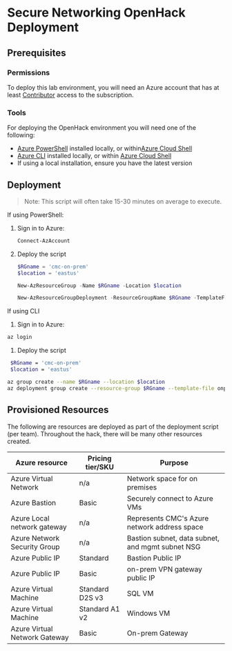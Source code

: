# Secure Networking OpenHack Deployment

## Prerequisites

### Permissions
To deploy this lab environment, you will need an Azure account that has at least [Contributor](https://docs.microsoft.com/azure/role-based-access-control/built-in-roles#contributor) access to the subscription.


### Tools

For deploying the OpenHack environment you will need one of the following:

- [Azure PowerShell](https://learn.microsoft.com/powershell/azure/install-az-ps?view=azps-8.3.0) installed locally, or within[Azure Cloud Shell](https://learn.microsoft.com/azure/cloud-shell/overview)
- [Azure CLI](https://learn.microsoft.com/cli/azure/install-azure-cli) installed locally, or within [Azure Cloud Shell](https://learn.microsoft.com/azure/cloud-shell/overview)
- If using a local installation, ensure you have the latest version


## Deployment

> Note: This script will often take 15-30 minutes on average to execute.  


If using PowerShell: 

1. Sign in to Azure:

    ```Powershell
    Connect-AzAccount
    ```
1. Deploy the script     

    ```Powershell    
    $RGname = 'cmc-on-prem'
    $location = 'eastus'

    New-AzResourceGroup -Name $RGname -Location $location

    New-AzResourceGroupDeployment -ResourceGroupName $RGname -TemplateFile onpremdeploy.json
    ```
If using CLI

1. Sign in to Azure:

```sh
az login
```

1. Deploy the script 

```sh
 $RGname = 'cmc-on-prem'
 $location = 'eastus'

az group create --name $RGname --location $location
az deployment group create --resource-group $RGname --template-file onpremdeploy.json            
```

## Provisioned Resources


The following are resources are deployed as part of the deployment script (per team). Throughout the hack, there will be many other resources created.

| Azure resource | Pricing tier/SKU | Purpose | 
| -------------- | ---------------- | ------- |
| Azure Virtual Network | n/a | Network space for on premises | 
| Azure Bastion | Basic | Securely connect to Azure VMs |  
| Azure Local network gateway | n/a | Represents CMC's Azure network address space | 
| Azure Network Security Group| n/a | Bastion subnet, data subnet, and mgmt subnet NSG |
| Azure Public IP | Standard | Bastion Public IP | 
| Azure Public IP | Basic | on-prem VPN gateway public IP | 
| Azure Virtual Machine | Standard D2S v3 | SQL VM |
| Azure Virtual Machine | Standard A1 v2 | Windows VM |
| Azure Virtual Network Gateway | Basic | On-prem Gateway |






